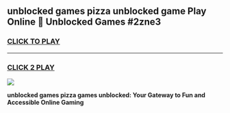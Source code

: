 
## unblocked games pizza unblocked game Play Online 👋 Unblocked Games #2zne3
<h3>
<a href="https://premium.freeplayer.one?title=unblocked_games_pizza&ref=21F">CLICK TO PLAY</a></h3>
<hr>

<h3>
<a href="https://premium.freeplayer.one?title=unblocked_games_pizza&ref=21F">CLICK 2 PLAY</a>
  
</h3>

<a href="https://premium.freeplayer.one?title=unblocked_games_pizza&ref=21F/"><img src="https://clearcache.store/games.png"></a>


**unblocked games pizza games unblocked: Your Gateway to Fun and Accessible Online Gaming**
